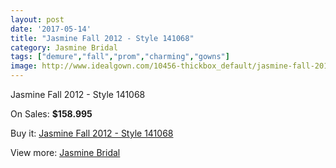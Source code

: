 ```yaml
---
layout: post
date: '2017-05-14'
title: "Jasmine Fall 2012 - Style 141068"
category: Jasmine Bridal
tags: ["demure","fall","prom","charming","gowns"]
image: http://www.idealgown.com/10456-thickbox_default/jasmine-fall-2012-style-141068.jpg
---
```

Jasmine Fall 2012 - Style 141068

On Sales: **$158.995**
<a href="https://www.idealgown.com/en/jasmine-bridal/4301-jasmine-fall-2012-style-141068.html"><amp-img layout="responsive" width="600" height="600" src="//www.idealgown.com/10456-thickbox_default/jasmine-fall-2012-style-141068.jpg" alt="Jasmine Fall 2012 - Style 141068 0" /></a>
<a href="https://www.idealgown.com/en/jasmine-bridal/4301-jasmine-fall-2012-style-141068.html"><amp-img layout="responsive" width="600" height="600" src="//www.idealgown.com/10457-thickbox_default/jasmine-fall-2012-style-141068.jpg" alt="Jasmine Fall 2012 - Style 141068 1" /></a>

Buy it: [Jasmine Fall 2012 - Style 141068](https://www.idealgown.com/en/jasmine-bridal/4301-jasmine-fall-2012-style-141068.html "Jasmine Fall 2012 - Style 141068")

View more: [Jasmine Bridal](https://www.idealgown.com/en/50-jasmine-bridal "Jasmine Bridal")